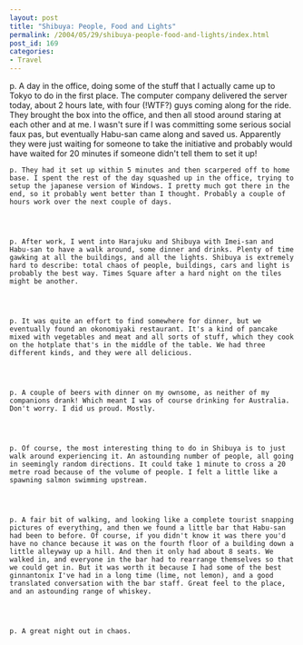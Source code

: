 ```yaml
---
layout: post
title: "Shibuya: People, Food and Lights"
permalink: /2004/05/29/shibuya-people-food-and-lights/index.html
post_id: 169
categories: 
- Travel
---
```


p. A day in the office, doing some of the stuff that I actually came up to Tokyo to do in the first place. The computer company delivered the server today, about 2 hours late, with four (!WTF?) guys coming along for the ride. They brought the box into the office, and then all stood around staring at each other and at me. I wasn't sure if I was committing some serious social faux pas, but eventually Habu-san came along and saved us. Apparently they were just waiting for someone to take the initiative and probably would have waited for 20 minutes if someone didn't tell them to set it up!




	p. They had it set up within 5 minutes and then scarpered off to home base. I spent the rest of the day squashed up in the office, trying to setup the japanese version of Windows. I pretty much got there in the end, so it probably went better than I thought. Probably a couple of hours work over the next couple of days.




	p. After work, I went into Harajuku and Shibuya with Imei-san and Habu-san to have a walk around, some dinner and drinks. Plenty of time gawking at all the buildings, and all the lights. Shibuya is extremely hard to describe: total chaos of people, buildings, cars and light is probably the best way. Times Square after a hard night on the tiles might be another.




	p. It was quite an effort to find somewhere for dinner, but we eventually found an okonomiyaki restaurant. It's a kind of pancake mixed with vegetables and meat and all sorts of stuff, which they cook on the hotplate that's in the middle of the table. We had three different kinds, and they were all delicious.




	p. A couple of beers with dinner on my ownsome, as neither of my companions drank! Which meant I was of course drinking for Australia. Don't worry. I did us proud. Mostly.




	p. Of course, the most interesting thing to do in Shibuya is to just walk around experiencing it. An astounding number of people, all going in seemingly random directions. It could take 1 minute to cross a 20 metre road because of the volume of people. I felt a little like a spawning salmon swimming upstream.




	p. A fair bit of walking, and looking like a complete tourist snapping pictures of everything, and then we found a little bar that Habu-san had been to before. Of course, if you didn't know it was there you'd have no chance because it was on the fourth floor of a building down a little alleyway up a hill. And then it only had about 8 seats. We walked in, and everyone in the bar had to rearrange themselves so that we could get in. But it was worth it because I had some of the best ginnantonix I've had in a long time (lime, not lemon), and a good translated conversation with the bar staff. Great feel to the place, and an astounding range of whiskey.




	p. A great night out in chaos.

